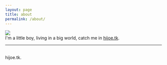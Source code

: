 ```yaml
---
layout: page
title: about
permalink: /about/
---
```

<img class="col one right" src="{{ site.baseurl }}/img/josh/11.jpg">

<br/>
I'm a little boy, living in a big world, catch me in <a href="http://hijoe.tk" target="blank">hijoe.tk</a>. 

<br/>
<hr/>
<br/>
<span class="contacticon center">
	<a href="mailto:you@example.com"><i class="fa fa-envelope-square"></i></a>
	<a href="https://github.com" target="_blank"><i class="fa fa-github-square"></i></a>
	<a href="https://www.linkedin.com" target="_blank"><i class="fa fa-linkedin-square"></i></a>
	<a href="http://tumblr.com" target="_blank"><i class="fa fa-tumblr-square"></i></a>
	<a href="https://twitter.com" target="_blank"><i class="fa fa-twitter-square"></i></a>
</span>

<div class="col three caption">
	hijoe.tk.
</div>

